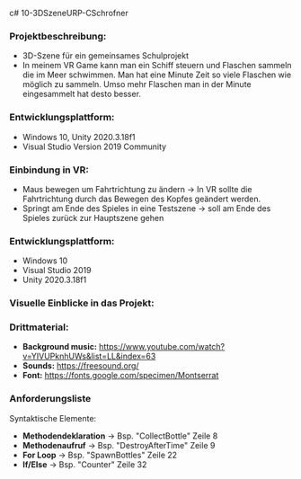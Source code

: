 c# 10-3DSzeneURP-CSchrofner

### Projektbeschreibung: 
+ 3D-Szene für ein gemeinsames Schulprojekt 
+ In meinem VR Game kann man ein Schiff steuern und Flaschen sammeln die im Meer schwimmen. Man hat eine Minute Zeit so viele Flaschen wie möglich zu sammeln. Umso mehr Flaschen man in der Minute eingesammelt hat desto besser.

### Entwicklungsplattform: 
+ Windows 10, Unity 2020.3.18f1
+ Visual Studio Version 2019 Community

### Einbindung in VR:
+ Maus bewegen um Fahrtrichtung zu ändern -> In VR sollte die Fahrtrichtung durch das Bewegen des Kopfes geändert werden.
+ Springt am Ende des Spieles in eine Testszene -> soll am Ende des Spieles zurück zur Hauptszene gehen

### Entwicklungsplattform:
+ Windows 10
+ Visual Studio 2019
+ Unity 2020.3.18f1

### Visuelle Einblicke in das Projekt: 


### Drittmaterial: 
+ **Background music:** https://www.youtube.com/watch?v=YIVUPknhUWs&list=LL&index=63
+ **Sounds:** https://freesound.org/
+ **Font:** https://fonts.google.com/specimen/Montserrat

### Anforderungsliste
Syntaktische Elemente:
+ **Methodendeklaration** -> Bsp. "CollectBottle" Zeile 8
+ **Methodenaufruf** -> Bsp. "DestroyAfterTime" Zeile 9
+ **For Loop** -> Bsp. "SpawnBottles" Zeile 22
+ **If/Else** -> Bsp. "Counter" Zeile 32

